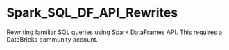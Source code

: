# Spark_SQL_DF_API_Rewrites
Rewriting familiar SQL queries using Spark DataFrames API. This requires a DataBricks community account.
